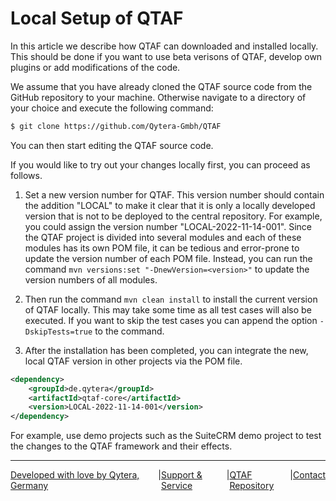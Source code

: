 # Local Setup of QTAF

In this article we describe how QTAF can downloaded and installed locally. This should be done if you want to use beta verisons of QTAF, develop own plugins or add modifications of the code.

We assume that you have already cloned the QTAF source code from the GitHub repository to your machine. Otherwise navigate to a directory of your choice and execute the following command: 

```bash
$ git clone https://github.com/Qytera-Gmbh/QTAF
```

You can then start editing the QTAF source code.

If you would like to try out your changes locally first, you can proceed as follows.

1. Set a new version number for QTAF. This version number should contain the addition "LOCAL" to make it clear that it is only a locally developed version that is not to be deployed to the central repository. For example, you could assign the version number "LOCAL-2022-11-14-001". Since the QTAF project is divided into several modules and each of these modules has its own POM file, it can be tedious and error-prone to update the version number of each POM file. Instead, you can run the command `mvn versions:set "-DnewVersion=<version>"` to update the version numbers of all modules.

2. Then run the command `mvn clean install` to install the current version of QTAF locally. This may take some time as all test cases will also be executed. If you want to skip the test cases you can append the option `-DskipTests=true` to the command.

3. After the installation has been completed, you can integrate the new, local QTAF version in other projects via the POM file.

```xml
<dependency>
    <groupId>de.qytera</groupId>
    <artifactId>qtaf-core</artifactId>
    <version>LOCAL-2022-11-14-001</version>
</dependency>
```

For example, use demo projects such as the SuiteCRM demo project to test the changes to the QTAF framework and their effects.

<hr>
<div style="display: flex; flex-direction: row; justify-content: space-between">
  <a href="https://www.qytera.de" target="_blank">Developed with love by Qytera, Germany</a>
  <span>|</span>
  <a href="https://www.qytera.de/testautomatisierung-workshop" target="_blank">Support & Service</a>
  <span>|</span>
  <a href="https://github.com/Qytera-Gmbh/QTAF" target="_blank">QTAF Repository</a><br>
  <span>|</span>
  <a href="https://www.qytera.de/kontakt" target="_blank">Contact</a><br>
</div>
